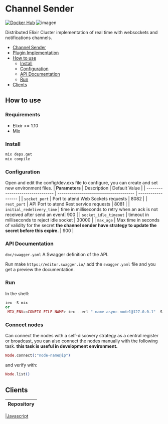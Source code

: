 # Channel Sender

[![Docker Hub](https://img.shields.io/docker/pulls/bancolombia/async-dataflow-channel-sender?label=Docker%20Hub)](https://hub.docker.com/repository/docker/bancolombia/async-dataflow-channel-sender)
![imagen](https://user-images.githubusercontent.com/12372370/137362047-34f5d048-9f1a-4065-8a09-dc97318bf42e.png)

Distributed Elixir Cluster implementation of real time with websockets and notifications channels.

- [Channel Sender](#channel-sender)
- [Plugin Implementation](#plugin-implementation)
- [How to use](#how-to-use)
  - [Install](#install)
  - [Configuration](#configuration)
  - [API Documentation](#configuration)
  - [Run](#run)
- [Clients](#clients)

## How to use

### Requirements

- Elixir >= 1.10
- Mix

### Install

```elixir
mix deps.get
mix compile
```

### Configuration

Open and edit the config/dev.exs file to configure, you can create and set new environment files.
| **Parameters** | Description | Default Value |
| -------------------------------- | -------------------------------------- | ------------------ |
| `socket_port` | Port to atend Web Sockets requests | 8082 |
| `rest_port` | API Port to atend Rest service requests | 8081 |
| `initial_redelivery_time` | time in milliseconds to retry when an ack is not received after send an event| 900 |
| `socket_idle_timeout` | timeout in milliseconds to reject idle socket | 30000 |
| `max_age` | Max time in seconds of validity for the secret **the channel sender have strategy to update the secret before this expire.** | 900 |

### API Documentation

`doc/swagger.yaml` A Swagger definition of the API.

Run make `https://editor.swagger.io/` add the `swagger.yaml` file and you get a preview the documentation.

### Run

In the shell:

```elixir
iex -S mix
or
 MIX_ENV=<CONFIG-FILE-NAME> iex --erl "-name async-node1@127.0.0.1" -S mix
```

### Connect nodes

Can connect the nodes with a self-discovery strategy as a central register or broadcast, you can also connect the nodes manually with the following task. **this task is useful in development environment.**

```elixir
Node.connect(:"node-name@ip")
```

and verify with:

```elixir
Node.list()
```

## Clients

| Repository |
| ---------- |

|[Javascript](https://github.com/bancolombia/async-dataflow/tree/master/clients/client-js)
